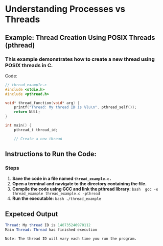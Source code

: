 # Understanding Processes vs Threads

## **Example: Thread Creation Using POSIX Threads (pthread)**
### This example demonstrates how to create a new thread using POSIX threads in C.

Code:

``` c
// thread_example.c
#include <stdio.h>
#include <pthread.h>

void* thread_function(void* arg) {
    printf("Thread: My thread ID is %lu\n", pthread_self());
    return NULL;
}

int main() {
    pthread_t thread_id;

    // Create a new thread
```
## Instructions to Run the Code:
### Steps 
1. **Save the code in a file named `thread_example.c.`**
2. **Open a terminal and navigate to the directory containing the file.**
3. **Compile the code using GCC and link the pthread library:**
    `bash 
    gcc -o thread_example thread_example.c -pthread
    `
4. **Run the executable:**
    `bash
    ./thread_example
    `
## Expetced Output

```mathematica
Thread: My thread ID is 140735240970112
Main Thread: Thread has finished execution
```

``
Note: The thread ID will vary each time you run the program.
``